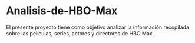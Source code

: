 # Analisis-de-HBO-Max
El presente proyecto tiene como objetivo analizar la información recopilada sobre las películas, series, actores y directores de HBO Max.
